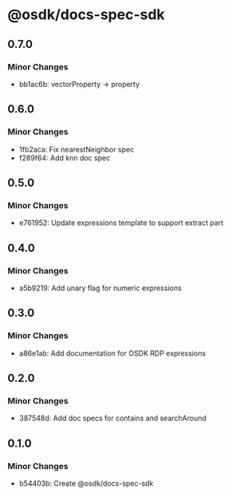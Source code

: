 # @osdk/docs-spec-sdk

## 0.7.0

### Minor Changes

- bb1ac6b: vectorProperty -> property

## 0.6.0

### Minor Changes

- 1fb2aca: Fix nearestNeighbor spec
- f289f64: Add knn doc spec

## 0.5.0

### Minor Changes

- e761952: Update expressions template to support extract part

## 0.4.0

### Minor Changes

- a5b9219: Add unary flag for numeric expressions

## 0.3.0

### Minor Changes

- a86e1ab: Add documentation for OSDK RDP expressions

## 0.2.0

### Minor Changes

- 387548d: Add doc specs for contains and searchAround

## 0.1.0

### Minor Changes

- b54403b: Create @osdk/docs-spec-sdk
